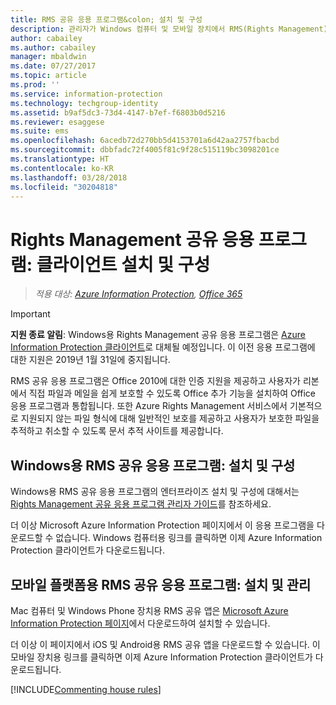 ```yaml
---
title: RMS 공유 응용 프로그램&colon; 설치 및 구성
description: 관리자가 Windows 컴퓨터 및 모바일 장치에서 RMS(Rights Management) 공유 응용 프로그램을 배포하는 방법을 설명합니다.
author: cabailey
ms.author: cabailey
manager: mbaldwin
ms.date: 07/27/2017
ms.topic: article
ms.prod: ''
ms.service: information-protection
ms.technology: techgroup-identity
ms.assetid: b9af5dc3-73d4-4147-b7ef-f6803b0d5216
ms.reviewer: esaggese
ms.suite: ems
ms.openlocfilehash: 6acedb72d270bb5d4153701a6d42aa2757fbacbd
ms.sourcegitcommit: dbbfadc72f4005f81c9f28c515119bc3098201ce
ms.translationtype: HT
ms.contentlocale: ko-KR
ms.lasthandoff: 03/28/2018
ms.locfileid: "30204818"
---
```

# <a name="rights-management-sharing-application-installation-and-configuration-for-clients"></a>Rights Management 공유 응용 프로그램: 클라이언트 설치 및 구성

>*적용 대상: [Azure Information Protection](https://azure.microsoft.com/pricing/details/information-protection), [Office 365](http://download.microsoft.com/download/E/C/F/ECF42E71-4EC0-48FF-AA00-577AC14D5B5C/Azure_Information_Protection_licensing_datasheet_EN-US.pdf)*

> [!IMPORTANT]
> **지원 종료 알림**: Windows용 Rights Management 공유 응용 프로그램은 [Azure Information Protection 클라이언트](../rms-client/aip-client.md)로 대체될 예정입니다. 이 이전 응용 프로그램에 대한 지원은 2019년 1월 31일에 중지됩니다. 
 
RMS 공유 응용 프로그램은 Office 2010에 대한 인증 지원을 제공하고 사용자가 리본에서 직접 파일과 메일을 쉽게 보호할 수 있도록 Office 추가 기능을 설치하여 Office 응용 프로그램과 통합됩니다. 또한 Azure Rights Management 서비스에서 기본적으로 지원되지 않는 파일 형식에 대해 일반적인 보호를 제공하고 사용자가 보호한 파일을 추적하고 취소할 수 있도록 문서 추적 사이트를 제공합니다.

## <a name="the-rms-sharing-application-for-windows-installation-and-configuration"></a>Windows용 RMS 공유 응용 프로그램: 설치 및 구성
Windows용 RMS 공유 응용 프로그램의 엔터프라이즈 설치 및 구성에 대해서는 [Rights Management 공유 응용 프로그램 관리자 가이드](../rms-client/sharing-app-admin-guide.md)를 참조하세요.

더 이상 Microsoft Azure Information Protection 페이지에서 이 응용 프로그램을 다운로드할 수 없습니다. Windows 컴퓨터용 링크를 클릭하면 이제 Azure Information Protection 클라이언트가 다운로드됩니다. 


## <a name="the-rms-sharing-application-for-mobile-platforms-installation-and-management"></a>모바일 플랫폼용 RMS 공유 응용 프로그램: 설치 및 관리
Mac 컴퓨터 및 Windows Phone 장치용 RMS 공유 앱은 [Microsoft Azure Information Protection 페이지](https://go.microsoft.com/fwlink/?LinkId=303970)에서 다운로드하여 설치할 수 있습니다. 

더 이상 이 페이지에서 iOS 및 Android용 RMS 공유 앱을 다운로드할 수 있습니다. 이 모바일 장치용 링크를 클릭하면 이제 Azure Information Protection 클라이언트가 다운로드됩니다. 


[!INCLUDE[Commenting house rules](../includes/houserules.md)]



